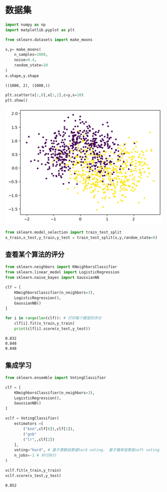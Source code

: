 # 数据集


```python
import numpy as np
import matplotlib.pyplot as plt
```


```python
from sklearn.datasets import make_moons
```


```python
x,y= make_moons(
    n_samples=1000,
    noise=0.4,
    random_state=20
)
x.shape,y.shape
```




    ((1000, 2), (1000,))




```python
plt.scatter(x[:,0],x[:,1],c=y,s=10)
plt.show()
```


    
![png](output_4_0.png)
    



```python
from sklearn.model_selection import train_test_split
x_train,x_test,y_train,y_test = train_test_split(x,y,random_state=0)
```

## 查看某个算法的评分


```python
from sklearn.neighbors import KNeighborsClassifier
from sklearn.linear_model import LogisticRegression
from sklearn.naive_bayes import GaussianNB
```


```python
clf = [
    KNeighborsClassifier(n_neighbors=3),
    LogisticRegression(),
    GaussianNB()
]
```


```python
for i in range(len(clf)): # 打印每个模型的评分
    clf[i].fit(x_train,y_train)
    print(clf[i].score(x_test,y_test))
```

    0.832
    0.848
    0.848


## 集成学习


```python
from sklearn.ensemble import VotingClassifier
```


```python
clf = [
    KNeighborsClassifier(n_neighbors=3),
    LogisticRegression(),
    GaussianNB()
]
```


```python
vclf = VotingClassifier(
    estimators =[
        ("knn",clf[0]),clf[1]),
        ("gnb"
        ("lr",,clf[2])
    ],
    voting="hard", # 基于票数投票是hard voting， 基于概率投票是soft voting
    n_jobs=-1 # 并行执行
)
```


```python
vclf.fit(x_train,y_train)
vclf.score(x_test,y_test)
```




    0.852


